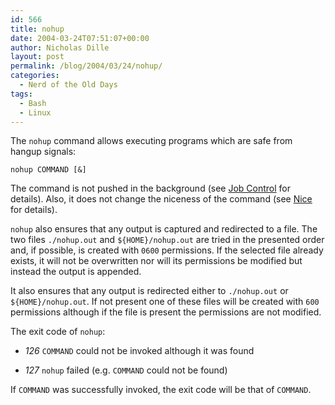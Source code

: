 ```yaml
---
id: 566
title: nohup
date: 2004-03-24T07:51:07+00:00
author: Nicholas Dille
layout: post
permalink: /blog/2004/03/24/nohup/
categories:
  - Nerd of the Old Days
tags:
  - Bash
  - Linux
---
```

The `nohup` command allows executing programs which are safe from hangup signals:<!--more-->

`nohup COMMAND [&]`

The command is not pushed in the background (see [Job Control](/blog/2004/06/07/job-control/) for details). Also, it does not change the niceness of the command (see [Nice](/blog/2003/09/21/nice/) for details).

`nohup` also ensures that any output is captured and redirected to a file. The two files `./nohup.out` and `${HOME}/nohup.out` are tried in the presented order and, if possible, is created with `0600` permissions. If the selected file already exists, it will not be overwritten nor will its permissions be modified but instead the output is appended.

It also ensures that any output is redirected either to `./nohup.out` or `${HOME}/nohup.out`. If not present one of these files will be created with `600` permissions although if the file is present the permissions are not modified.

The exit code of `nohup`:

* _126_ `COMMAND` could not be invoked although it was found

* _127_ `nohup` failed (e.g. `COMMAND` could not be found)

If `COMMAND` was successfully invoked, the exit code will be that of `COMMAND`.